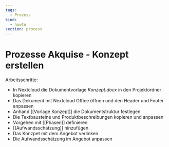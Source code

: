 ```yaml
---
tags:
  - Prozess
kind:
  - howto
section: process
---
```

# Prozesse Akquise - Konzept erstellen

Arbeitsschritte:
* In Nextcloud die Dokumentvorlage *Konzept.docx* in den Projektordner kopieren
* Das Dokument mit Nextcloud Office öffnen und den Header und Footer anpassen
* Anhand [[Vorlage Konzept]] die Dokumentstruktur festlegen
* Die Textbausteine und Produktbeschreibungen kopieren und anpassen
* Vorgehen mit [[Phasen]] definieren
* [[Aufwandsschätzung]] hinzufügen
* Das Konzpet mit dem Angebot verlinken
* Die Aufwandsschätzung im Angebot anpassen